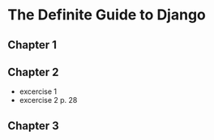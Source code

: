 # The Definite Guide to Django

## Chapter 1
## Chapter 2 
* excercise 1
* excercise 2 p. 28 
## Chapter 3 
